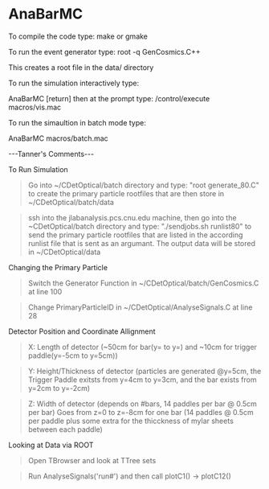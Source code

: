 # AnaBarMC
To compile the code type:
make or gmake

To run the event generator type:
root -q GenCosmics.C++

This creates a root file in the data/ directory

To run the simulation interactively type:

AnaBarMC [return]
then at the prompt type:
/control/execute macros/vis.mac

To run the simaultion in batch mode type:

AnaBarMC macros/batch.mac

---Tanner's Comments---

To Run Simulation

>Go into ~/CDetOptical/batch directory and type: "root generate_80.C" to create the primary particle rootfiles that are then store in ~/CDetOptical/batch/data
                                                                                  
>ssh into the jlabanalysis.pcs.cnu.edu machine, then go into the ~CDetOptical/batch directory and type: "./sendjobs.sh runlist80" to send the primary particle rootfiles that are listed in the according runlist file that is sent as an argumant. The output data will be stored in ~/CDetOptical/data
                                                                                  
Changing the Primary Particle

>Switch the Generator Function in ~/CDetOptical/batch/GenCosmics.C at line 100

>Change PrimaryParticleID in ~/CDetOptical/AnalyseSignals.C at line 28

Detector Position and Coordinate Allignment

>X: Length of detector (~50cm for bar(y= to y=) and ~10cm for trigger paddle(y=-5cm to y=5cm)) 

>Y: Height/Thickness of detector (particles are generated @y=5cm, the Trigger Paddle exitsts from y=4cm to y=3cm, and the bar exists from y=2cm to y=-2cm) 

>Z: Width of detector (depends on #bars, 14 paddles per bar @ 0.5cm per bar) Goes from z=0 to z=-8cm for one bar (14 paddles @ 0.5cm per paddle plus some extra for the thicckness of mylar sheets between each paddle) 

Looking at Data via ROOT

>Open TBrowser and look at TTree sets

>Run AnalyseSignals('run#') and then call plotC1() -> plotC12() 

